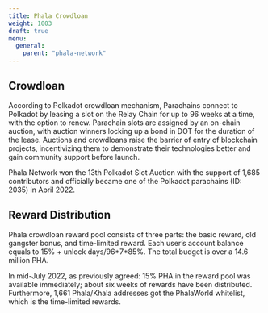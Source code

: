 ```yaml
---
title: Phala Crowdloan
weight: 1003
draft: true
menu:
  general:
    parent: "phala-network"
---
```


## Crowdloan

According to Polkadot crowdloan mechanism, Parachains connect to Polkadot by leasing a slot on the Relay Chain for up to 96 weeks at a time, with the option to renew. Parachain slots are assigned by an on-chain auction, with auction winners locking up a bond in DOT for the duration of the lease. Auctions and crowdloans raise the barrier of entry of blockchain projects, incentivizing them to demonstrate their technologies better and gain community support before launch.

Phala Network won the 13th Polkadot Slot Auction with the support of 1,685 contributors and officially became one of the Polkadot parachains (ID: 2035) in April 2022.

## Reward Distribution

Phala crowdloan reward pool consists of three parts: the basic reward, old gangster bonus, and time-limited reward. Each user’s account balance equals to 15% + unlock days/96\*7\*85%. The total budget is over a 14.6 million PHA.

In mid-July 2022, as previously agreed: 15% PHA in the reward pool was available immediately; about six weeks of rewards have been distributed.
Furthermore, 1,661 Phala/Khala addresses got the PhalaWorld whitelist, which is the time-limited rewards.
